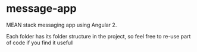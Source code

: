 # message-app
MEAN stack messaging app using Angular 2.

Each folder has its folder structure in the project, so feel free to re-use part of code if you find it usefull
